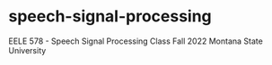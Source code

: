 # speech-signal-processing
EELE 578 - Speech Signal Processing Class Fall 2022 Montana State University
